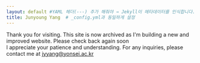 ```yaml
---
layout: default #YAML 헤더(---) 추가 해줘야 → Jekyll이 메타데이터를 인식합니다.
title: Junyoung Yang  # _config.yml과 동일하게 설정
---
```


Thank you for visiting. This site is now archived as I'm building a new and improved website. Please check back again soon  
I appreciate your patience and understanding. For any inquiries, please contact me at jyyang@yonsei.ac.kr

<!--
### Introduction

I am deeply interested in investigating the possibility of extraterrestrial life in our solar system (e.g., Mars, Venus, Europa) and how we can detect it. My research interests include interdisciplinary approaches that integrate remote sensing (via rovers, drones, and satellites), spectroscopy, AI algorithms, data science, and geochemical and biochemical analysis. 

I completed my Master's degree in Polar Science (with a focus on Remote Sensing and Polar Biology) from the University of Science and Technology (UST), Korea, and hold a B.E. in Bioengineering and a B.S. in Molecular Biotechnology from Yonsei University and Jeju National University, respectively. I am still highly motivated to explore new methodologies, learn new disciplines, and contribute to research areas beyond my previous experience. I view unfamiliar techniques not as obstacles, but as opportunities for growth and collaboration.

### Experience
Below is an overview of my research experience and a full list of my academic materials, including a journal publication and conference presentations. Please note that some PDF files have been excluded, but they are available upon request.  

  
<img src="/files/kopri_ci_eng_height_edit.gif" alt="KOPRI" width="300px">

**Graduate Student & Postgraduate Researcher**  
Korea Polar Research Institute  
May 2020 - June 2024

Role: I worked at the Korea Polar Research Institute (KOPRI, <a href="https://eng.kopri.re.kr/" target="_blank">https://eng.kopri.re.kr</a>). My research focused on understanding and monitoring the changes in the Arctic and Antarctic ecosystems caused by global warming. My responsibilities include data collection, analysis, statistical evaluation, and interpretation under the supervision of Dr. Yoo Kyung Lee and Dr. Junhwa Chi.

Publication
1. **Yang, J.**, Lee, Y. K., Chi, J. (2023). Spectral Unmixing-Based Arctic Plant Species Analysis using a Spectral Library and Terrestrial Hyperspectral Imagery: A case study in Adventdalen, Svalbard. *International Journal of Applied Earth Observation and Geoinformation*. <a href="https://doi.org/10.1016/j.jag.2023.103583" target="_blank">[https://doi.org/10.1016/j.jag.2023.103583]</a>

Conference Presentation
1. **Yang, J.**., Lee, Y. K., Chi, J. (2024). Spectral Unmixing-Based Mapping of Arctic Plant Species Using an Unmanned Aerial Vehicle Spectral Library and a Worldview-3 Satellite Image. *Committee on Space Research (COSPAR)*. Busan, South Korea. <a href="/files/2024COSPAR_Presentation_20240718.pdf" target="_blank">[Oral PDF]</a>

2. **Yang, J.**, Lee, Y. K., Chi, J. (2023). Advances in Spectral Unmixing-Based Hyperspectral Analysis for Arctic Plant Species Monitoring: Developing a Spectral Library. *AGU Annual Meeting 2023*. San Francisco, USA. <a href="/files/AGU_2023_Poster.pdf" target="_blank">[Poster PDF]</a>

3. **Yang, J.**, Lee, Y. K., Chi, J. (2023). Mapping Capability of Hyperspectral Information on Dominant Arctic Vegetation Species using Terrestrial Hyperspectral Imagery. *IGARSS- IEEE International Geoscience and Remote Sensing Symposium*. Pasadena, CA. <a href="/files/2023IGARSS_Poster_(23.07.21).pdf" target="_blank">[Poster PDF]</a> <!-- Conference paper: <a href="https://doi.org/10.1109/IGARSS52108.2023.10282453" target="_blank">[https://doi.org/10.1109/IGARSS52108.2023.10282453]</a> 

4. **Yang, J.**, Lee, Y. K., Chi, J. (2023). Machine learning-based classification for mapping Arctic plant species using terrestrial hyperspectral imagery. *The Annual Meeting of the Korean Association of Biological Sciences*. Chuncheon, South Korea. <a href="/files/2023KAOBS_Poster_20230810.pdf" target="_blank">[Poster PDF]</a>

5. **Yang, J.**, Lee, Y. K., Chi, J. (2023). Mapping Arctic Vegetation Abundance using Spectral Unmixing Analysis with WorldView-3 and UAV Images. *Korean Society of Remote Sensing Fall Meeting*. Gyeongju, South Korea. Oral
 
6. **Yang, J.**, Lee, Y. K., Chi, J. (2023). ‘Analysis of Arctic Plant Species based on Spectral Unmixing using Ground-based spectral library’, *GeoAIdata Fall meeting*, Jeju, South Korea. Oral

7. **Yang, J.**, Lee, Y. K., Chi, J. (2022). Classification of Arctic Vegetation using Terrestrial Hyperspectral Imagery, *Korean Society of Remote Sensing Fall Meeting*, Pusan, South Korea. Oral

8. Chi, J., **Yang, J.**, Lee, Y. K. (2022). A Study on the Classification of Arctic Tundra Vegetation Using UAV Hyperspectral imagery, *Korean Society of Remote Sensing Fall Meeting*, Pusan, South Korea. Poster

9. **Yang, J.**, Lee, Y. K., Chi, J. (2022). Spectral Analysis and Classification of Arctic Vegetation using Terrestrial Hyperspectral Imagery, *The 27th International Symposium on Polar Science*, South Korea. <a href="/files/2022ISPS_Poster.pdf" target="_blank">[Poster PDF]</a>

10. **Yang, J.**, Lee, Y. K., Chi, J. (2022). Spectral Characteristics of the Arctic Vegetation in Adventdalen, Svalbard, *Arctic Science Summer Week 2022*, Tromso, Norway. <a href="/files/2022ASSW_Poster.pdf" target="_blank">[Poster PDF]</a>


<img src="/files/yonsei_ui_edit.jpg" alt="Yonsei" width="300px">

**Undergraduate Researcher**  
Yonsei University  
September 2018 - August 2019  

Role: I served as an undergraduate researcher at the Bioinformatics Lab (<a href="https://netbiolab.org/" target="_blank">https://netbiolab.org/</a>) and the Chemical Genomics Lab (<a href="http://kwoncglab.com/" target="_blank">http://kwoncglab.com/</a>). My specialties included developing novel approaches to analyze the correlation between the gut microbiome and disease, and evaluating new natural compounds for cancer treatment under the supervision of Prof. Insuk Lee and Prof. Ho Jeong Kwon, respectively.

1. **Yang, J.**, Kim, C. Y. Lee, I. (2019). De novo assembly of the Korean-specific gut microbiome genome. Network Biology Laboratory Presentation

2. **Yang, J.**, Kim, C. Y. Lee, I. (2019). Gut microbiome analysis in inflammatory bowel disease. Network Biology Laboratory Presentation

3. **Yang, J.**, Hwang, H. Y., Kwon, H. J. (2018). Evaluation of anti-cancer activity of natural compounds and biological relationship between Autophagy and Ciliogenesis, Yonsei Biotechnology and Bioengineering Department Undergraduate Research Conference. Seoul, South Korea. <a href="/files/2018_Yang_cancer_poster.pdf" target="_blank">[Poster PDF]</a>


### Contact

Email: jyyang(at)yonsei.ac.kr  
Phone/WhatsApp: +82-10-2967-1219


-->









